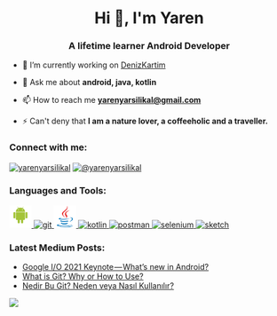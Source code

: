 <h1 align="center">Hi 👋, I'm Yaren</h1>
<h3 align="center">A lifetime learner Android Developer</h3>


- 🔭 I’m currently working on [DenizKartim](https://play.google.com/store/apps/details?id=com.denizbank.firsatlardenizi&hl=tr&gl=US)

- 💬 Ask me about **android, java, kotlin**

- 📫 How to reach me **yarenyarsilikal@gmail.com**

- ⚡ Can't deny that **I am a nature lover, a coffeeholic and a traveller.**

<h3 align="left">Connect with me:</h3>
<p align="left">
<a href="https://linkedin.com/in/yarenyarsilikal" target="blank"><img align="center" src="https://raw.githubusercontent.com/rahuldkjain/github-profile-readme-generator/master/src/images/icons/Social/linked-in-alt.svg" alt="yarenyarsilikal" height="30" width="40" /></a>
<a href="https://medium.com/@yarenyarsilikal" target="blank"><img align="center" src="https://raw.githubusercontent.com/rahuldkjain/github-profile-readme-generator/master/src/images/icons/Social/medium.svg" alt="@yarenyarsilikal" height="30" width="40" /></a>
</p>

<h3 align="left">Languages and Tools:</h3>
<p align="left"> <a href="https://developer.android.com" target="_blank"> <img src="https://raw.githubusercontent.com/devicons/devicon/master/icons/android/android-original-wordmark.svg" alt="android" width="40" height="40"/> </a> <a href="https://git-scm.com/" target="_blank"> <img src="https://www.vectorlogo.zone/logos/git-scm/git-scm-icon.svg" alt="git" width="40" height="40"/> </a> <a href="https://www.java.com" target="_blank"> <img src="https://raw.githubusercontent.com/devicons/devicon/master/icons/java/java-original.svg" alt="java" width="40" height="40"/> </a> <a href="https://kotlinlang.org" target="_blank"> <img src="https://www.vectorlogo.zone/logos/kotlinlang/kotlinlang-icon.svg" alt="kotlin" width="40" height="40"/> </a> <a href="https://postman.com" target="_blank"> <img src="https://www.vectorlogo.zone/logos/getpostman/getpostman-icon.svg" alt="postman" width="40" height="40"/> </a> <a href="https://www.selenium.dev" target="_blank"> <img src="https://raw.githubusercontent.com/detain/svg-logos/780f25886640cef088af994181646db2f6b1a3f8/svg/selenium-logo.svg" alt="selenium" width="40" height="40"/> </a> <a href="https://www.sketch.com/" target="_blank"> <img src="https://www.vectorlogo.zone/logos/sketchapp/sketchapp-icon.svg" alt="sketch" width="40" height="40"/> </a> </p>

### Latest Medium Posts:
<!-- BLOG-POST-LIST:START -->
- [Google I/O 2021 Keynote — What’s new in Android?](https://yarenyarsilikal.medium.com/google-i-o-2021-keynote-whats-new-in-android-bbb7daf17887?source=rss-a9c4b9a5402a------2)
- [What is Git? Why or How to Use?](https://yarenyarsilikal.medium.com/what-is-git-why-or-how-to-use-16e1f00bc6ff?source=rss-a9c4b9a5402a------2)
- [Nedir Bu Git? Neden veya Nasıl Kullanılır?](https://yarenyarsilikal.medium.com/nedir-bu-git-neden-veya-nas%C4%B1l-kullan%C4%B1l%C4%B1r-7bf09577adeb?source=rss-a9c4b9a5402a------2)
<!-- BLOG-POST-LIST:END -->

![](https://media.giphy.com/media/fjgccj3kdQXKl8Ekil/giphy.gif)
